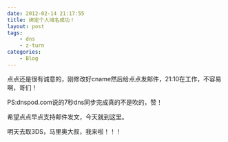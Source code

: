 ```yaml
---
date: 2012-02-14 21:17:55
title: 绑定个人域名成功！
layout: post
tags:
    - dns
    - z-turn
categories:
    - Blog
---
```


点点还是很有诚意的，刚修改好cname然后给点点发邮件，21:10在工作，不容易啊，哥们！

PS:dnspod.com说的7秒dns同步完成真的不是吹的，赞！

希望点点早点支持邮件发文，今天就到这里。

明天去取3DS，马里奥大叔，我来啦！！！
